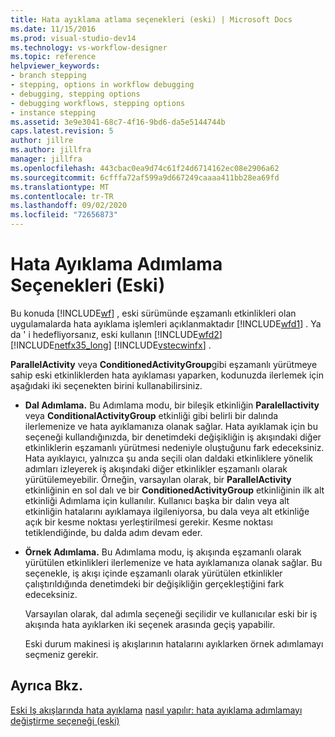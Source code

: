 ```yaml
---
title: Hata ayıklama atlama seçenekleri (eski) | Microsoft Docs
ms.date: 11/15/2016
ms.prod: visual-studio-dev14
ms.technology: vs-workflow-designer
ms.topic: reference
helpviewer_keywords:
- branch stepping
- stepping, options in workflow debugging
- debugging, stepping options
- debugging workflows, stepping options
- instance stepping
ms.assetid: 3e9e3041-68c7-4f16-9bd6-da5e5144744b
caps.latest.revision: 5
author: jillre
ms.author: jillfra
manager: jillfra
ms.openlocfilehash: 443cbac0ea9d74c61f24d6714162ec08e2906a62
ms.sourcegitcommit: 6cfffa72af599a9d667249caaaa411bb28ea69fd
ms.translationtype: MT
ms.contentlocale: tr-TR
ms.lasthandoff: 09/02/2020
ms.locfileid: "72656873"
---
```

# <a name="debug-stepping-options-legacy"></a>Hata Ayıklama Adımlama Seçenekleri (Eski)
Bu konuda [!INCLUDE[wf](../includes/wf-md.md)] , eski sürümünde eşzamanlı etkinlikleri olan uygulamalarda hata ayıklama işlemleri açıklanmaktadır [!INCLUDE[wfd1](../includes/wfd1-md.md)] . Ya da ' i hedefliyorsanız, eski kullanın [!INCLUDE[wfd2](../includes/wfd2-md.md)] [!INCLUDE[netfx35_long](../includes/netfx35-long-md.md)] [!INCLUDE[vstecwinfx](../includes/vstecwinfx-md.md)] .

 **ParallelActivity** veya **ConditionedActivityGroup**gibi eşzamanlı yürütmeye sahip eski etkinliklerden hata ayıklaması yaparken, kodunuzda ilerlemek için aşağıdaki iki seçenekten birini kullanabilirsiniz.

- **Dal Adımlama.** Bu Adımlama modu, bir bileşik etkinliğin **Paralellactivity** veya **ConditionalActivityGroup** etkinliği gibi belirli bir dalında ilerlemenize ve hata ayıklamanıza olanak sağlar. Hata ayıklamak için bu seçeneği kullandığınızda, bir denetimdeki değişikliğin iş akışındaki diğer etkinliklerin eşzamanlı yürütmesi nedeniyle oluştuğunu fark edeceksiniz. Hata ayıklayıcı, yalnızca şu anda seçili olan daldaki etkinliklere yönelik adımları izleyerek iş akışındaki diğer etkinlikler eşzamanlı olarak yürütülemeyebilir. Örneğin, varsayılan olarak, bir **ParallelActivity** etkinliğinin en sol dalı ve bir **ConditionedActivityGroup** etkinliğinin ilk alt etkinliği Adımlama için kullanılır. Kullanıcı başka bir dalın veya alt etkinliğin hatalarını ayıklamaya ilgileniyorsa, bu dala veya alt etkinliğe açık bir kesme noktası yerleştirilmesi gerekir. Kesme noktası tetiklendiğinde, bu dalda adım devam eder.

- **Örnek Adımlama.** Bu Adımlama modu, iş akışında eşzamanlı olarak yürütülen etkinlikleri ilerlemenize ve hata ayıklamanıza olanak sağlar. Bu seçenekle, iş akışı içinde eşzamanlı olarak yürütülen etkinlikler çalıştırıldığında denetimdeki bir değişikliğin gerçekleştiğini fark edeceksiniz.

  Varsayılan olarak, dal adımla seçeneği seçilidir ve kullanıcılar eski bir iş akışında hata ayıklarken iki seçenek arasında geçiş yapabilir.

  Eski durum makinesi iş akışlarının hatalarını ayıklarken örnek adımlamayı seçmeniz gerekir.

## <a name="see-also"></a>Ayrıca Bkz.
 [Eski Iş akışlarında hata ayıklama](../workflow-designer/debugging-legacy-workflows.md) [nasıl yapılır: hata ayıklama adımlamayı değiştirme seçeneği (eski)](../workflow-designer/how-to-change-the-debug-stepping-option-legacy.md)